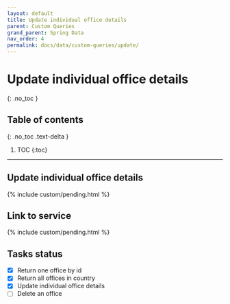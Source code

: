 ```yaml
---
layout: default
title: Update individual office details
parent: Custom Queries
grand_parent: Spring Data
nav_order: 4
permalink: docs/data/custom-queries/update/
---
```


# Update individual office details
{: .no_toc }

## Table of contents
{: .no_toc .text-delta }

1. TOC
{:toc}

---

## Update individual office details

{% include custom/pending.html %}

## Link to service

{% include custom/pending.html %}

## Tasks status

- [X] Return one office by id
- [X] Return all offices in country
- [X] Update individual office details
- [ ] Delete an office
